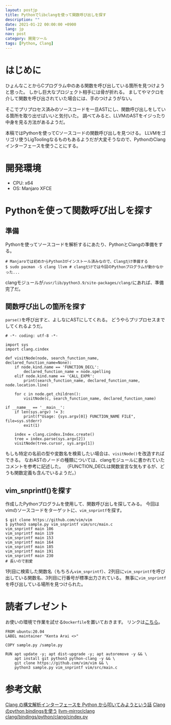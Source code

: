 ```yaml
---
layout: postjp
title: Pythonでlibclangを使って関数呼び出しを探す
description: ""
date: 2021-01-22 00:00:00 +0900
lang: jp
nav: post
category: 開発ツール
tags: [Python, Clang]
---
```

# はじめに

ひょんなことからCプログラム中のある関数を呼び出している箇所を見つけようと思った。
しかし巨大なプロジェクト相手には骨が折れる。
ましてやマクロを介して関数を呼び出されていた場合には、手のつけようがない。

そこでプリプロセス済みのソースコードを一旦ASTにし、関数呼び出しをしている箇所を取り出せばいいと気付いた。
調べてみると、LLVMのASTをイジったり中身を見る方法があるようだ。

本稿ではPythonを使ってCソースコードの関数呼び出しを見つける。
LLVMをゴリゴリ使うLigToolingなるものもあるようだが大変そうなので、PythonのClangインターフェースを使うことにする。

# 開発環境

- CPU: x64
- OS: Manjaro XFCE

# Pythonを使って関数呼び出しを探す

## 準備

Pythonを使ってソースコードを解析するにあたり、PythonとClangの準備をする。

```{bash}
# Manjaroでは初めからPython3がインストール済みなので、Clangだけ準備する
$ sudo pacman -S clang llvm # clangだけでは今回のPythonプログラムが動かなかった...
```

clangモジュールが`/usr/lib/python3.9/site-packages/clang/`にあれば、準備完了だ。

## 関数呼び出しの箇所を探す

`parse()`を呼び出すと、よしなにASTにしてくれる。
どうやらプリプロセスまでしてくれるようだ。

```{python}
# -*- coding: utf-8 -*-

import sys
import clang.cindex

def visitNode(node, search_function_name, declared_function_name=None):
    if node.kind.name == 'FUNCTION_DECL':
        declared_function_name = node.spelling
    elif node.kind.name == 'CALL_EXPR':
        print(search_function_name, declared_function_name, node.location.line)

    for c in node.get_children():
        visitNode(c, search_function_name, declared_function_name)

if __name__ == '__main__':
    if len(sys.argv) != 3:
        print(f"Usage: {sys.argv[0]} FUNCTION_NAME FILE", file=sys.stderr)
        exit(1)

    index = clang.cindex.Index.create()
    tree = index.parse(sys.argv[2])
    visitNode(tree.cursor, sys.argv[1])
```

もしも特定の名前の型や変数名を検索したい場合は、`visitNode()`を改造すればできる。
なおASTのノードの種類については、clangモジュールに書かれていたコメントを参考に記述した。
（FUNCTION\_DECLは関数宣言な気もするが、どうも関数定義も含んでいるようだ。）

## vim\_snprintf()を探す

作成したPythonプログラムを使用して、関数呼び出しを探してみる。
今回はvimのソースコードをターゲットに、`vim_snprintf`を探す。

```
$ git clone https://github.com/vim/vim
$ python3 sample.py vim_snprintf vim/src/main.c
vim_snprintf main 106
vim_snprintf main 119
vim_snprintf main 153
vim_snprintf main 164
vim_snprintf main 185
vim_snprintf main 191
vim_snprintf main 230
# 長いので割愛
```

1列目に検索した関数名（もちろん`vim_snprintf`）、2列目に`vim_snprintf`を呼び出している関数名、3列目に行番号が標準出力されている。
無事に`vim_snprintf`を呼び出している場所を見つけられた。

# 読者プレゼント

お使いの環境で作業を試せる`Dockerfile`を置いておきます。
リンクは[こちら]({{site.baseurl}}/assets/2021-01-04-search-with-clang/Dockerfile)。

```{Dockerfile}
FROM ubuntu:20.04
LABEL maintainer "Kenta Arai <>"

COPY sample.py /sample.py

RUN apt update -y; apt dist-upgrade -y; apt autoremove -y && \
    apt install git python3 python-clang -y && \
    git clone https://github.com/vim/vim && \
    python3 sample.py vim_snprintf vim/src/main.c
```

# 参考文献

[Clang の構文解析インターフェースを Python から叩いてみようという話](https://blog.fenrir-inc.com/jp/2011/07/clang_syntax_analysis_interface_with_python.html)
[Clangのpython bindingsを使う](http://asdm.hatenablog.com/entry/2015/01/08/170707)
[llvm-mirror/clang clang/bindings/python/clang/cindex.py](https://github.com/llvm-mirror/clang/blob/master/bindings/python/clang/cindex.py)
